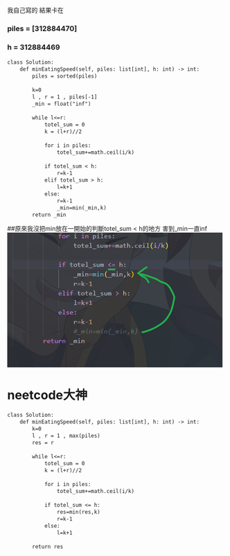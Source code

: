 我自己寫的 結果卡在
### piles = [312884470]
### h = 312884469
```
class Solution:
    def minEatingSpeed(self, piles: list[int], h: int) -> int:
        piles = sorted(piles)

        k=0
        l , r = 1 , piles[-1]
        _min = float("inf")

        while l<=r:
            totel_sum = 0
            k = (l+r)//2
            
            for i in piles:
                totel_sum+=math.ceil(i/k)
            
            if totel_sum < h:
                r=k-1
            elif totel_sum > h:
                l=k+1
            else:
                r=k-1
                _min=min(_min,k)
        return _min

```
##原來我沒把min放在一開始的判斷totel_sum < h的地方 害到_min一直inf
![alt text](photo/Snipaste_2024-03-31_21-21-21.png)
# neetcode大神
```
class Solution:
    def minEatingSpeed(self, piles: list[int], h: int) -> int:
        k=0
        l , r = 1 , max(piles)
        res = r

        while l<=r:
            totel_sum = 0
            k = (l+r)//2
            
            for i in piles:
                totel_sum+=math.ceil(i/k)
            
            if totel_sum <= h:
                res=min(res,k)
                r=k-1
            else:
                l=k+1
            
        return res
```
